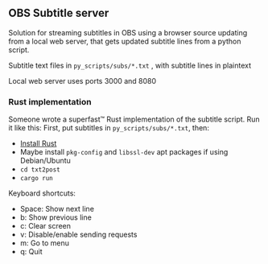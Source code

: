 ## OBS Subtitle server
Solution for streaming subtitles in OBS using a browser source updating from a local web server, that gets updated subtitle lines from a python script.

Subtitle text files in `py_scripts/subs/*.txt` , with subtitle lines in plaintext

Local web server uses ports 3000 and 8080

### Rust implementation
Someone wrote a superfast™ Rust implementation of the subtitle script. Run it like this:
First, put subtitles in `py_scripts/subs/*.txt`, then:
- [Install Rust](https://www.rust-lang.org/tools/install)
- Maybe install `pkg-config` and `libssl-dev` apt packages if using Debian/Ubuntu
- `cd txt2post`
- `cargo run`

Keyboard shortcuts:
- Space: Show next line
- b: Show previous line
- c: Clear screen
- v: Disable/enable sending requests
- m: Go to menu
- q: Quit